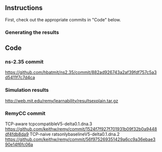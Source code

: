 ## Instructions ##
First, check out the appropriate commits in "Code" below.

### Generating the results ###

## Code ##

### ns-2.35 commit ###

https://github.com/hbatmit/ns2.35/commit/882ad926743a2af39fdf757c5a3d5411f7c7d4ca

### Simulation results ###

http://web.mit.edu/remy/learnability/resultsexplain.tar.gz

### RemyCC commit ###

TCP-aware tcpcompatibleV5-delta0.1.dna.3     https://github.com/keithw/remy/commit/1524f7f927f701931b09f32b0a9448df4fdb8da9
TCP-naive ratsonlybaselineV5-delta0.1.dna.2  https://github.com/keithw/remy/commit/56f975269351429a6cc9a36ebae390e14f6fc06a
